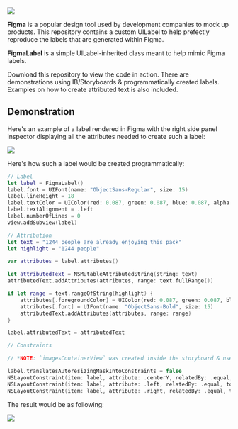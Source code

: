 <img src="https://img.shields.io/badge/platforms-ios-green" /> 

**Figma** is a popular design tool used by development companies to mock up products.
This repository contains a custom UILabel to help prefectly reproduce the labels that are generated within Figma.

**FigmaLabel** is a simple UILabel-inherited class meant to help mimic Figma labels.

Download this repository to view the code in action. There are demonstrations using IB/Storyboards & programmatically created labels.
Examples on how to create attributed text is also included.


## Demonstration

Here's an example of a label rendered in Figma with the right side panel inspector displaying all the attributes needed to create such a label:

<img src="Assets/figma_example_english.png"></img>

Here's how such a label would be created programmatically:

```swift
// Label
let label = FigmaLabel()
label.font = UIFont(name: "ObjectSans-Regular", size: 15)
label.lineHeight = 18
label.textColor = UIColor(red: 0.087, green: 0.087, blue: 0.087, alpha: 1)
label.textAlignment = .left
label.numberOfLines = 0
view.addSubview(label)

// Attribution
let text = "1244 people are already enjoying this pack"
let highlight = "1244 people"

var attributes = label.attributes()

let attributedText = NSMutableAttributedString(string: text)
attributedText.addAttributes(attributes, range: text.fullRange())

if let range = text.rangeOfString(highlight) {
    attributes[.foregroundColor] = UIColor(red: 0.087, green: 0.087, blue: 0.087, alpha: 1)
    attributes[.font] = UIFont(name: "ObjectSans-Bold", size: 15)
    attributedText.addAttributes(attributes, range: range)
}

label.attributedText = attributedText

// Constraints

// *NOTE: `imagesContainerView` was created inside the storyboard & used in place of the 3 image views with faces that is inside the design!

label.translatesAutoresizingMaskIntoConstraints = false
NSLayoutConstraint(item: label, attribute: .centerY, relatedBy: .equal, toItem: imagesContainerView, attribute: .centerY, multiplier: 1, constant: 0).isActive = true
NSLayoutConstraint(item: label, attribute: .left, relatedBy: .equal, toItem: imagesContainerView, attribute: .right, multiplier: 1, constant: 12).isActive = true
NSLayoutConstraint(item: label, attribute: .right, relatedBy: .equal, toItem: view, attribute: .rightMargin, multiplier: 1, constant: -24).isActive = true
```

The result would be as following:

<img src="Assets/code_example.jpeg"></img>
